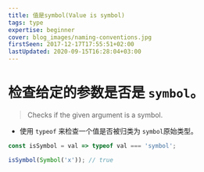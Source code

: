 ```yaml
---
title: 值是symbol(Value is symbol)
tags: type
expertise: beginner
cover: blog_images/naming-conventions.jpg
firstSeen: 2017-12-17T17:55:51+02:00
lastUpdated: 2020-09-15T16:28:04+03:00
---
```


# 检查给定的参数是否是 `symbol`。
> Checks if the given argument is a symbol.

- 使用 `typeof` 来检查一个值是否被归类为 `symbol`原始类型。

```js
const isSymbol = val => typeof val === 'symbol';
```

```js
isSymbol(Symbol('x')); // true
```
